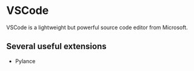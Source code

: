 # VSCode

VSCode is a lightweight but powerful source code editor from Microsoft.

## Several useful extensions

* Pylance